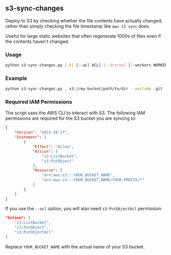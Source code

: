 ## s3-sync-changes

Deploy to S3 by checking whether the file contents have actually changed, rather than simply checking the file timestamp like `aws s3 sync` does.

Useful for large static websites that often regenerate 1000s of files even if the contents haven't changed.

### Usage
```bash
python s3-sync-changes.py [-h] [--acl ACL] [--dryrun] [--workers WORKERS] [--verbose] [--exclude EXCLUDE] source dest
```

### Example
```bash
python s3-sync-changes.py . s3://my-bucket/path/to/dir --exclude .git --exclude README.md --acl public-read
```

### Required IAM Permissions

The script uses the AWS CLI to interact with S3. The following IAM permissions are required for the S3 bucket you are syncing to:

```json
{
	"Version": "2012-10-17",
	"Statement": [
		{
			"Effect": "Allow",
			"Action": [
				"s3:ListBucket",
				"s3:PutObject"
			],
			"Resource": [
				"arn:aws:s3:::YOUR_BUCKET_NAME",
				"arn:aws:s3:::YOUR_BUCKET_NAME/YOUR_PREFIX/*"
			]
		}
	]
}
```

If you use the `--acl` option, you will also need `s3:PutObjectAcl` permission:

```json
"Action": [
	"s3:ListBucket",
	"s3:PutObject",
	"s3:PutObjectAcl"
]
```

Replace `YOUR_BUCKET_NAME` with the actual name of your S3 bucket.
